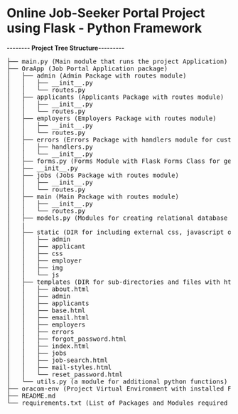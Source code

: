 # Online Job-Seeker Portal Project using Flask - Python Framework


<b style="text-align:center">-------- Project Tree Structure---------</b>
<pre>
├── main.py (Main module that runs the project Application)
├── OraApp (Job Portal Application package)
│   ├── admin (Admin Package with routes module)
│   │   ├── __init__.py
│   │   └── routes.py
│   ├── applicants (Applicants Package with routes module)
│   │   ├── __init__.py
│   │   └── routes.py
│   ├── employers (Employers Package with routes module)
│   │   ├── __init__.py
│   │   └── routes.py
│   ├── errors (Errors Package with handlers module for custom errors)
│   │   ├── handlers.py
│   │   └── __init__.py
│   ├── forms.py (Forms Module with Flask Forms Class for generating html forms)
│   ├── __init__.py
│   ├── jobs (Jobs Package with routes module)
│   │   ├── __init__.py
│   │   └── routes.py
│   ├── main (Main Package with routes module)
│   │   ├── __init__.py
│   │   └── routes.py
│   ├── models.py (Modules for creating relational database tables)
│   |
│   ├── static (DIR for including external css, javascript or images)
│   │   ├── admin
│   │   ├── applicant
│   │   ├── css
│   │   ├── employer
│   │   ├── img
│   │   └── js
│   ├── templates (DIR for sub-directories and files with html contents)
│   │   ├── about.html
│   │   ├── admin
│   │   ├── applicants
│   │   ├── base.html
│   │   ├── email.html
│   │   ├── employers
│   │   ├── errors
│   │   ├── forgot_password.html
│   │   ├── index.html
│   │   ├── jobs
│   │   ├── job-search.html
│   │   ├── mail-styles.html
│   │   └── reset_password.html
│   └── utils.py (a module for additional python functions)
├── oracom-env (Project Virtual Environment with installed Flask App requirements)
├── README.md
└── requirements.txt (List of Packages and Modules required for the Application)
</pre>
